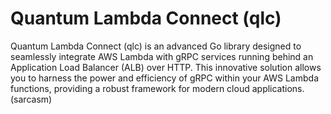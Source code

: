# Quantum Lambda Connect (qlc)

Quantum Lambda Connect (qlc) is an advanced Go library designed to seamlessly integrate AWS Lambda with gRPC services running behind an Application Load Balancer (ALB) over HTTP. This innovative solution allows you to harness the power and efficiency of gRPC within your AWS Lambda functions, providing a robust framework for modern cloud applications. (sarcasm)
